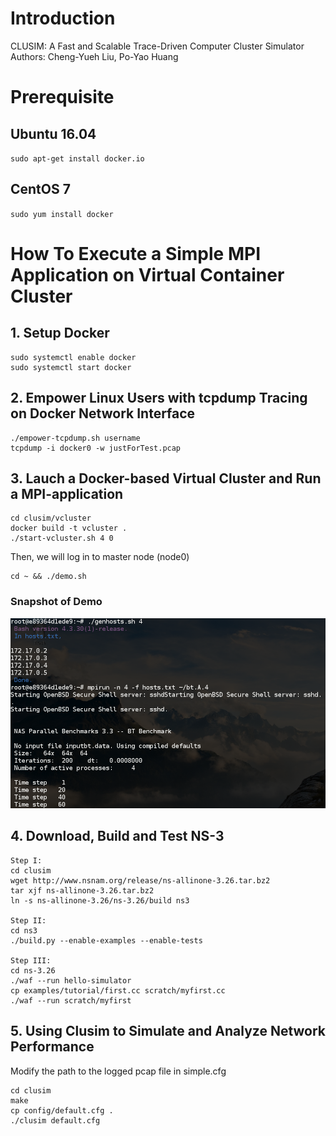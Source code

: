 # Introduction
CLUSIM: A Fast and Scalable Trace-Driven Computer Cluster Simulator  
Authors: Cheng-Yueh Liu, Po-Yao Huang 

# Prerequisite

## Ubuntu 16.04
`sudo apt-get install docker.io` 

## CentOS 7
`sudo yum install docker`


# How To Execute a Simple MPI Application on Virtual Container Cluster
## 1. Setup Docker
```
sudo systemctl enable docker
sudo systemctl start docker
```

## 2. Empower Linux Users with tcpdump Tracing on Docker Network Interface

```
./empower-tcpdump.sh username
tcpdump -i docker0 -w justForTest.pcap
```

## 3. Lauch a Docker-based Virtual Cluster and Run a MPI-application
```
cd clusim/vcluster
docker build -t vcluster .
./start-vcluster.sh 4 0
```
Then, we will log in to master node (node0) 
```
cd ~ && ./demo.sh
```
### Snapshot of Demo 
![Alt text](demo/mpi-nas-bt.png)



## 4. Download, Build and Test NS-3
```
Step I:  
cd clusim
wget http://www.nsnam.org/release/ns-allinone-3.26.tar.bz2   
tar xjf ns-allinone-3.26.tar.bz2   
ln -s ns-allinone-3.26/ns-3.26/build ns3   

Step II:     
cd ns3   
./build.py --enable-examples --enable-tests   

Step III:      
cd ns-3.26   
./waf --run hello-simulator   
cp examples/tutorial/first.cc scratch/myfirst.cc   
./waf --run scratch/myfirst   
```

## 5. Using Clusim to Simulate and Analyze Network Performance
Modify the path to the logged pcap file in simple.cfg  
```
cd clusim  
make 
cp config/default.cfg .
./clusim default.cfg 
```

